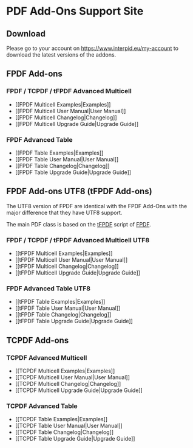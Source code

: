 # PDF Add-Ons Support Site

## Download

Please go to your account on https://www.interpid.eu/my-account to download the latest versions of the addons.

## FPDF Add-ons

### FPDF / TCPDF / tFPDF Advanced Multicell

* [[FPDF Multicell Examples|Examples]]
* [[FPDF Multicell User Manual|User Manual]]
* [[FPDF Multicell Changelog|Changelog]]
* [[FPDF Multicell Upgrade Guide|Upgrade Guide]]

### FPDF Advanced Table

* [[FPDF Table Examples|Examples]]
* [[FPDF Table User Manual|User Manual]]
* [[FPDF Table Changelog|Changelog]]
* [[FPDF Table Upgrade Guide|Upgrade Guide]]

## FPDF Add-ons UTF8 (tFPDF Add-ons)

The UTF8 version of FPDF are identical with the FPDF Add-Ons with the major difference that they have UTF8 support.

The main PDF class is based on the [tFPDF](http://www.fpdf.org/en/script/script92.php) script
of [FPDF](http://www.fpdf.org).

### FPDF / TCPDF / tFPDF Advanced Multicell UTF8

* [[tFPDF Multicell Examples|Examples]]
* [[tFPDF Multicell User Manual|User Manual]]
* [[tFPDF Multicell Changelog|Changelog]]
* [[tFPDF Multicell Upgrade Guide|Upgrade Guide]]

### FPDF Advanced Table UTF8

* [[tFPDF Table Examples|Examples]]
* [[tFPDF Table User Manual|User Manual]]
* [[tFPDF Table Changelog|Changelog]]
* [[tFPDF Table Upgrade Guide|Upgrade Guide]]

## TCPDF Add-ons

### TCPDF Advanced Multicell

* [[TCPDF Multicell Examples|Examples]]
* [[TCPDF Multicell User Manual|User Manual]]
* [[TCPDF Multicell Changelog|Changelog]]
* [[TCPDF Multicell Upgrade Guide|Upgrade Guide]]

### TCPDF Advanced Table

* [[TCPDF Table Examples|Examples]]
* [[TCPDF Table User Manual|User Manual]]
* [[TCPDF Table Changelog|Changelog]]
* [[TCPDF Table Upgrade Guide|Upgrade Guide]]
